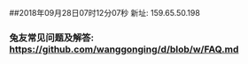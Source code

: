 ##2018年09月28日07时12分07秒 新址: 159.65.50.198
### 兔友常见问题及解答: https://github.com/wanggonging/d/blob/w/FAQ.md
